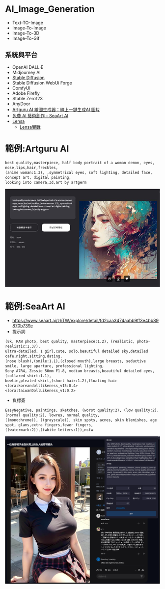 # AI_Image_Generation
- Text-TO-Image
- Image-To-Image
- Image-To-3D
- Image-To-Gif
## 系統與平台
- OpenAI DALL‧E
- Midjourney AI
- [Stable Diffusion](StableDiffusion.md)
- Stable Diffusion WebUi Forge
- ComfyUI
- Adobe Firefly
- Stable Zero123
- AnyDoor
- [Artguru AI 繪圖生成器：線上一鍵生成AI 圖片](https://www.artguru.ai/tw/)
- [免費 AI 藝術創作 - SeaArt AI](https://www.seaart.ai/zhTW)
- [Lensa](https://prisma-ai.com/lensa)
  - [Lensa實戰](Lensa_labs.md) 
# 範例:Artguru AI
```
best quality,masterpiece, half body portrait of a woman demon, eyes, nose,lips,hair,freckles,
(anime woman:1.3), ,symmetrical eyes, soft lighting, detailed face, concept art, digital painting,
looking into camera,3d,art by artgerm
```
![artguru_1.JPG](artguru_1.JPG)

# 範例:SeaArt AI 
- https://www.seaart.ai/zhTW/explore/detail/fd2caa3474aabb9ff3e4bb89870b739c
- 提示詞
```
(8k, RAW photo, best quality, masterpiece:1.2), (realistic, photo-realistic:1.37),
ultra-detailed, 1 girl,cute, solo,beautiful detailed sky,detailed cafe,night,sitting,dating,
(nose blush),(smile:1.1),(closed mouth),large breasts, seductive smile, large aparture, professional lighting,
Sony A7R4, Zessie 50mm F1.8, medium breasts,beautiful detailed eyes,(collared shirt:1.1),
bowtie,pleated skirt,(short hair:1.2),floating hair
<lora:koreandolllikeness_v15:0.4>
<lora:taiwanDollLikeness_v1:0.2>
```
- 負標簽
```
EasyNegative, paintings, sketches, (worst quality:2), (low quality:2), (normal quality:2), lowres, normal quality,
((monochrome)), ((grayscale)), skin spots, acnes, skin blemishes, age spot, glans,extra fingers,fewer fingers,
((watermark:2)),((white letters:1)),nsfw
```
![SEAART_1.png](SEAART_1.png)
